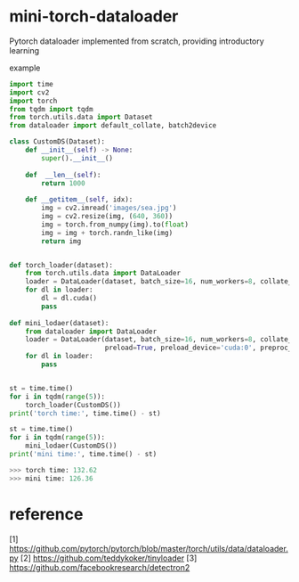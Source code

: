 # mini-torch-dataloader
Pytorch dataloader implemented from scratch, providing introductory learning


example
```python
import time
import cv2
import torch
from tqdm import tqdm
from torch.utils.data import Dataset
from dataloader import default_collate, batch2device

class CustomDS(Dataset):
    def __init__(self) -> None:
        super().__init__()
    
    def  __len__(self):
        return 1000
    
    def __getitem__(self, idx):
        img = cv2.imread('images/sea.jpg')
        img = cv2.resize(img, (640, 360))
        img = torch.from_numpy(img).to(float)
        img = img + torch.randn_like(img)
        return img


def torch_loader(dataset):
    from torch.utils.data import DataLoader
    loader = DataLoader(dataset, batch_size=16, num_workers=8, collate_fn=default_collate, pin_memory=True)
    for dl in loader:
        dl = dl.cuda()
        pass
    
def mini_lodaer(dataset):
    from dataloader import DataLoader
    loader = DataLoader(dataset, batch_size=16, num_workers=8, collate_fn=default_collate, 
                        preload=True, preload_device='cuda:0', preproc_fun=batch2device)
    for dl in loader:
        pass


st = time.time()
for i in tqdm(range(5)):
    torch_loader(CustomDS())
print('torch time:', time.time() - st)

st = time.time()
for i in tqdm(range(5)):
    mini_lodaer(CustomDS())
print('mini time:', time.time() - st)

>>> torch time: 132.62
>>> mini time: 126.36

```

# reference

[1] https://github.com/pytorch/pytorch/blob/master/torch/utils/data/dataloader.py 
[2] https://github.com/teddykoker/tinyloader 
[3] https://github.com/facebookresearch/detectron2 